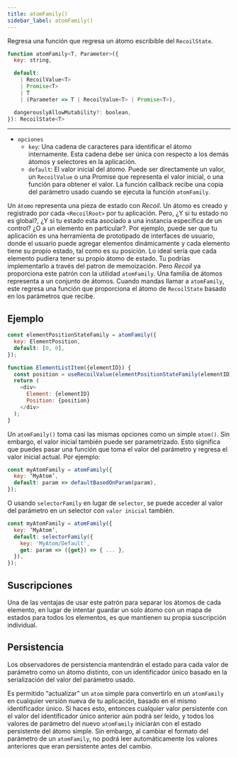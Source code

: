 ```yaml
---
title: atomFamily()
sidebar_label: atomFamily()
---
```


Regresa una función que regresa un átomo escribible del `RecoilState`.

```js
function atomFamily<T, Parameter>({
  key: string,

  default:
    | RecoilValue<T>
    | Promise<T>
    | T
    | (Parameter => T | RecoilValue<T> | Promise<T>),

  dangerouslyAllowMutability?: boolean,
}): RecoilState<T>
```

---

- `opciones`
  - `key`: Una cadena de caracteres para identificar el átomo internamente. Esta cadena debe ser única con respecto a los demás átomos y selectores en la aplicación.
  - `default`: El valor inicial del átomo. Puede ser directamente un valor, un `RecoilValue` o una Promise que representa el valor inicial, o una función para obtener el valor. La función callback recibe una copia del parámetro usado cuando se ejecuta la función `atomFamily`.

Un `átomo` representa una pieza de estado con _Recoil_. Un átomo es creado y registrado por cada `<RecoilRoot>` por tu aplicación. Pero, ¿Y si tu estado no es global?, ¿Y si tu estado esta asociado a una instancia específica de un control? ¿O a un elemento en particular?. Por ejemplo, puede ser que tu aplicación es una herramienta de prototipado de interfaces de usuario, donde el usuario puede agregar elementos dinámicamente y cada elemento tiene su propio estado, tal como es su posición. Lo ideal sería que cada elemento pudiera tener su propio átomo de estado. Tu podrías implementarlo a través del patron de memoización. Pero _Recoil_ ya proporciona este patrón con la utilidad `atomFamily`. Una familia de átomos representa a un conjunto de átomos. Cuando mandas llamar a `atomFamily`, este regresa una función que proporciona el átomo de `RecoilState` basado en los parámetros que recibe.

## Ejemplo

```js
const elementPositionStateFamily = atomFamily({
  key: ElementPosition,
  default: [0, 0],
});

function ElementListItem({elementID}) {
  const position = useRecoilValue(elementPositionStateFamily(elementID));
  return (
    <div>
      Element: {elementID}
      Position: {position}
    </div>
  );
}
```

Un `atomFamily()` toma casi las mismas opciones como un simple `atom()`. Sin embargo, el valor inicial también puede ser parametrizado. Esto significa que puedes pasar una función que toma el valor del parámetro y regresa el valor inicial actual. Por ejemplo:

```js
const myAtomFamily = atomFamily({
  key: ‘MyAtom’,
  default: param => defaultBasedOnParam(param),
});
```

O usando `selectorFamily` en lugar de `selector`, se puede acceder al valor del parámetro en un selector con `valor inicial` también.

```js
const myAtomFamily = atomFamily({
  key: ‘MyAtom’,
  default: selectorFamily({
    key: 'MyAtom/Default',
    get: param => ({get}) => { ... },
  }),
});
```

## Suscripciones

Una de las ventajas de usar este patrón para separar los átomos de cada elemento, en lugar de intentar guardar un solo átomo con un mapa de estados para todos los elementos, es que mantienen su propia suscripción individual.

## Persistencia

Los observadores de persistencia mantendrán el estado para cada valor de parámetro como un átomo distinto, con un identificador único basado en la serialización del valor del parámetro usado.

Es permitido “actualizar” un `atom` simple para convertirlo en un `atomFamily` en cualquier versión nueva de tu aplicación, basado en el mismo identificador único. Si haces esto, entonces cualquier valor persistente con el valor del identificador único anterior aún podrá ser leído, y todos los valores de parámetro del nuevo `atomFamily` iniciarán con el estado persistente del átomo simple. Sin embargo, al cambiar el formato del parámetro de un `atomFamily`, no podrá leer automáticamente los valores anteriores que eran persistente antes del cambio.